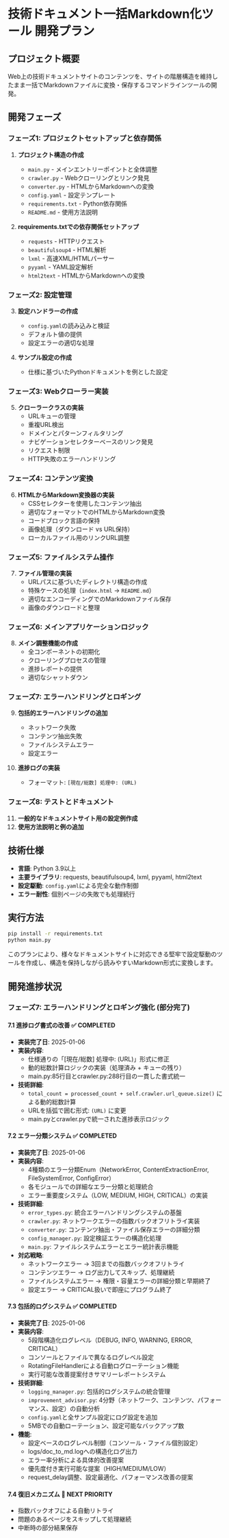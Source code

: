 # 技術ドキュメント一括Markdown化ツール 開発プラン

## プロジェクト概要
Web上の技術ドキュメントサイトのコンテンツを、サイトの階層構造を維持したまま一括でMarkdownファイルに変換・保存するコマンドラインツールの開発。

## 開発フェーズ

### フェーズ1: プロジェクトセットアップと依存関係
1. **プロジェクト構造の作成**
   - `main.py` - メインエントリーポイントと全体調整
   - `crawler.py` - Webクローリングとリンク発見
   - `converter.py` - HTMLからMarkdownへの変換
   - `config.yaml` - 設定テンプレート
   - `requirements.txt` - Python依存関係
   - `README.md` - 使用方法説明

2. **requirements.txtでの依存関係セットアップ**
   - `requests` - HTTPリクエスト
   - `beautifulsoup4` - HTML解析
   - `lxml` - 高速XML/HTMLパーサー
   - `pyyaml` - YAML設定解析
   - `html2text` - HTMLからMarkdownへの変換

### フェーズ2: 設定管理
3. **設定ハンドラーの作成**
   - `config.yaml`の読み込みと検証
   - デフォルト値の提供
   - 設定エラーの適切な処理

4. **サンプル設定の作成**
   - 仕様に基づいたPythonドキュメントを例とした設定

### フェーズ3: Webクローラー実装
5. **クローラークラスの実装**
   - URLキューの管理
   - 重複URL検出
   - ドメインとパターンフィルタリング
   - ナビゲーションセレクターベースのリンク発見
   - リクエスト制限
   - HTTP失敗のエラーハンドリング

### フェーズ4: コンテンツ変換
6. **HTMLからMarkdown変換器の実装**
   - CSSセレクターを使用したコンテンツ抽出
   - 適切なフォーマットでのHTMLからMarkdown変換
   - コードブロック言語の保持
   - 画像処理（ダウンロード vs URL保持）
   - ローカルファイル用のリンクURL調整

### フェーズ5: ファイルシステム操作
7. **ファイル管理の実装**
   - URLパスに基づいたディレクトリ構造の作成
   - 特殊ケースの処理（`index.html` → `README.md`）
   - 適切なエンコーディングでのMarkdownファイル保存
   - 画像のダウンロードと整理

### フェーズ6: メインアプリケーションロジック
8. **メイン調整機能の作成**
   - 全コンポーネントの初期化
   - クローリングプロセスの管理
   - 進捗レポートの提供
   - 適切なシャットダウン

### フェーズ7: エラーハンドリングとロギング
9. **包括的エラーハンドリングの追加**
   - ネットワーク失敗
   - コンテンツ抽出失敗
   - ファイルシステムエラー
   - 設定エラー

10. **進捗ログの実装**
    - フォーマット: `[現在/総数] 処理中: (URL)`

### フェーズ8: テストとドキュメント
11. **一般的なドキュメントサイト用の設定例作成**
12. **使用方法説明と例の追加**

## 技術仕様
- **言語**: Python 3.9以上
- **主要ライブラリ**: requests, beautifulsoup4, lxml, pyyaml, html2text
- **設定駆動**: `config.yaml`による完全な動作制御
- **エラー耐性**: 個別ページの失敗でも処理続行

## 実行方法
```bash
pip install -r requirements.txt
python main.py
```

このプランにより、様々なドキュメントサイトに対応できる堅牢で設定駆動のツールを作成し、構造を保持しながら読みやすいMarkdown形式に変換します。

## 開発進捗状況

### フェーズ7: エラーハンドリングとロギング強化 (部分完了)

#### 7.1 進捗ログ書式の改善 ✅ COMPLETED
- **実装完了日**: 2025-01-06
- **実装内容**: 
  - 仕様通りの「[現在/総数] 処理中: (URL)」形式に修正
  - 動的総数計算ロジックの実装（処理済み + キューの残り）
  - main.py:85行目とcrawler.py:288行目の一貫した書式統一
- **技術詳細**:
  - `total_count = processed_count + self.crawler.url_queue.size()` による動的総数計算
  - URLを括弧で囲む形式: `(URL)` に変更
  - main.pyとcrawler.pyで統一された進捗表示ロジック

#### 7.2 エラー分類システム ✅ COMPLETED
- **実装完了日**: 2025-01-06
- **実装内容**:
  - 4種類のエラー分類Enum（NetworkError, ContentExtractionError, FileSystemError, ConfigError）
  - 各モジュールでの詳細なエラー分類と処理統合
  - エラー重要度システム（LOW, MEDIUM, HIGH, CRITICAL）の実装
- **技術詳細**:
  - `error_types.py`: 統合エラーハンドリングシステムの基盤
  - `crawler.py`: ネットワークエラーの指数バックオフリトライ実装
  - `converter.py`: コンテンツ抽出・ファイル保存エラーの詳細分類
  - `config_manager.py`: 設定検証エラーの構造化処理
  - `main.py`: ファイルシステムエラーとエラー統計表示機能
- **対応戦略**:
  - ネットワークエラー → 3回までの指数バックオフリトライ
  - コンテンツエラー → ログ出力してスキップ、処理継続
  - ファイルシステムエラー → 権限・容量エラーの詳細分類と早期終了
  - 設定エラー → CRITICAL扱いで即座にプログラム終了

#### 7.3 包括的ログシステム ✅ COMPLETED
- **実装完了日**: 2025-01-06
- **実装内容**:
  - 5段階構造化ログレベル（DEBUG, INFO, WARNING, ERROR, CRITICAL）
  - コンソールとファイルで異なるログレベル設定
  - RotatingFileHandlerによる自動ログローテーション機能
  - 実行可能な改善提案付きサマリーレポートシステム
- **技術詳細**:
  - `logging_manager.py`: 包括的ログシステムの統合管理
  - `improvement_advisor.py`: 4分野（ネットワーク、コンテンツ、パフォーマンス、設定）の自動分析
  - `config.yaml`と全サンプル設定にログ設定を追加
  - 5MBでの自動ローテーション、設定可能なバックアップ数
- **機能**:
  - 設定ベースのログレベル制御（コンソール・ファイル個別設定）
  - logs/doc_to_md.logへの構造化ログ出力
  - エラー率分析による具体的改善提案
  - 優先度付き実行可能な提案（HIGH/MEDIUM/LOW）
  - request_delay調整、設定最適化、パフォーマンス改善の提案

#### 7.4 復旧メカニズム 🔄 NEXT PRIORITY  
- 指数バックオフによる自動リトライ
- 問題のあるページをスキップして処理継続
- 中断時の部分結果保存
